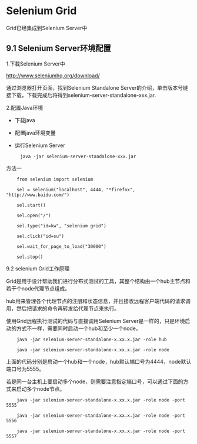 # Selenium Grid

Grid已经集成到Selenium Server中

## 9.1 Selenium Server环境配置

1.下载Selenium Server中

http://www.seleniumhq.org/download/

通过浏览器打开页面，找到Selenium Standalone Server的介绍，单击版本号链接下载，下载完成后将得到selenium-server-standalone-xxx.jar.

2.配置Java环境

- 下载java

- 配置java环境变量

- 运行Selenium Server

        java -jar selenium-server-standalone-xxx.jar


方法一

        from selenium import selenium 

        sel = selenium("localhost", 4444, "*firefox", "http://www.baidu.com/")
        
        sel.start()        

        sel.open("/")

        sel.type("id=kw", "selenium grid")

        sel.click("id=su")

        sel.wait_for_page_to_load("30000")        

        sel.stop()

9.2 selenium Grid工作原理

Grid是用于设计帮助我们进行分布式测试的工具，其整个结构由一个hub主节点和若干个node代理节点组成。

hub用来管理各个代理节点的注册和状态信息，并且接收远程客户端代码的请求调用，然后把请求的命令再转发给代理节点来执行。

使用Grid远程执行测试的代码与直接调用Selenium Server是一样的，只是环境启动的方式不一样，需要同时启动一个hub和至少一个node。

        java -jar selenium-server-standalone-x.xx.x.jar -role hub

        java -jar selenium-server-standalone-x.xx.x.jar -role node 

上面的代码分别是启动一个hub和一个node，hub默认端口号为4444，node默认端口号为5555。

若是同一台主机上要启动多个node，则需要注意指定端口号，可以通过下面的方式来启动多个node节点。

        java -jar selenium-server-standalone-x.xx.x.jar -role node -port 5555

        java -jar selenium-server-standalone-x.xx.x.jar -role node -port 5556

        java -jar selenium-server-standalone-x.xx.x.jar -role node -port 5557                
